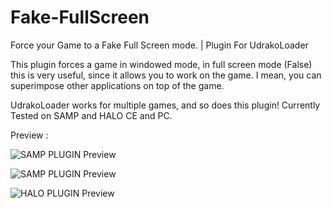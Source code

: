 # Fake-FullScreen
Force your Game to a Fake Full Screen mode. | Plugin For UdrakoLoader

This plugin forces a game in windowed mode, in full screen mode (False) this is very useful, 
since it allows you to work on the game. I mean, you can superimpose other applications on top of the game.

UdrakoLoader works for multiple games, and so does this plugin!
Currently Tested on SAMP and HALO CE and PC.

Preview : 

![SAMP PLUGIN Preview](https://i.ibb.co/qrRqtYS/preview3.png)

![SAMP PLUGIN Preview](https://i.ibb.co/DVrcQQ8/Preview2b.png)

![HALO PLUGIN Preview](https://i.ibb.co/j876yP1/Fake-Full-Screen.png)
